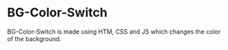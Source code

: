 # BG-Color-Switch

BG-Color-Switch is made using HTM, CSS and JS which changes the color of the background.
